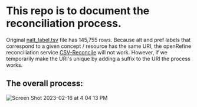 # This  repo  is  to  document  the  reconciliation  process. 

Original [nalt_label.tsv](https://github.com/woody544/nalt4ma/blob/main/nalt/nalt_labels/nalt_labels.tsv) file has 145,755 rows. Because alt and pref labels that correspond to a given concept / resource has the same URI, the openRefine reconciliation service [CSV-Reconcile](https://github.com/gitonthescene/csv-reconcile) will not work. However, if we temporarily make the URI's unique by adding a suffix to the URI the process works.


## The overall process:
![Screen Shot 2023-02-16 at 4 04 13 PM](https://user-images.githubusercontent.com/109038399/219515514-abd1d62c-00e5-4325-ba9f-3cd37f4c7cd2.png)

